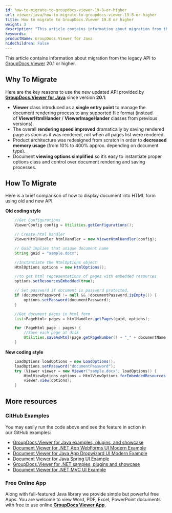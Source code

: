 ```yaml
---
id: how-to-migrate-to-groupdocs-viewer-19-8-or-higher
url: viewer/java/how-to-migrate-to-groupdocs-viewer-19-8-or-higher
title: How to migrate to GroupDocs.Viewer 19.8 or higher
weight: 3
description: "This article contains information about migration from the legacy API to GroupDocs.Viewer 19.8 or higher."
keywords: 
productName: GroupDocs.Viewer for Java
hideChildren: False
---
```

This article contains information about migration from the legacy API to [GroupDocs.Viewer](https://products.groupdocs.com/viewer) 20.1 or higher.


## Why To Migrate

Here are the key reasons to use the new updated API provided by **[GroupDocs.Viewer for Java](https://products.groupdocs.com/viewer/java)** since version **20.1**:
*   **Viewer** class introduced as a **single entry point** to manage the document rendering process to any supported file format (instead of **ViewerHtmlHander** / **ViewerImageHander** classes from previous versions).    
*   The overall **rendering speed improved** dramatically by saving rendered page as soon as it was rendered, not when all pages list were rendered.     
*   Product architecture was redesigned from scratch in order to **decreased memory usage** (from 10% to 400% approx. depending on document type).    
*   Document **viewing options simplified** so it’s easy to instantiate proper options class and control over document rendering and saving processes.       
    

## How To Migrate

Here is a brief comparison of how to display document into HTML form using old and new API.  

**Old coding style**

```java
    //Get Configurations
    ViewerConfig config = Utilities.getConfigurations();

    // Create html handler
    ViewerHtmlHandler htmlHandler = new ViewerHtmlHandler(config);

    // Guid implies that unique document name 
    String guid = "sample.docx";

    //Instantiate the HtmlOptions object
    HtmlOptions options = new HtmlOptions();

    //to get html representations of pages with embedded resources
    options.setResourcesEmbedded(true);

    // Set password if document is password protected. 
    if (documentPassword != null && !documentPassword.isEmpty()) {
        options.setPassword(documentPassword);
    }

    //Get document pages in html form
    List<PageHtml> pages = htmlHandler.getPages(guid, options);

    for (PageHtml page : pages) {
        //Save each page at disk
        Utilities.saveAsHtml(page.getPageNumber() + "_" + documentName, page.getHtmlContent());
    }
```

**New coding style**

```java
    LoadOptions loadOptions = new LoadOptions();
    loadOptions.setPassword("documentPassword");
    try (Viewer viewer = new Viewer("sample.docx", loadOptions)) {
        HtmlViewOptions options = HtmlViewOptions.forEmbeddedResources();
        viewer.view(options);
    }
```

## More resources
### GitHub Examples
You may easily run the code above and see the feature in action in our GitHub examples:
*   [GroupDocs.Viewer for Java examples, plugins, and showcase](https://github.com/groupdocs-viewer/GroupDocs.Viewer-for-Java)
*   [Document Viewer for .NET App WebForms UI Modern Example](https://github.com/groupdocs-viewer/GroupDocs.Viewer-for-.NET-WebForms)    
*   [Document Viewer for Java App Dropwizard UI Modern Example](https://github.com/groupdocs-viewer/GroupDocs.Viewer-for-Java-Dropwizard)    
*   [Document Viewer for Java Spring UI Example](https://github.com/groupdocs-viewer/GroupDocs.Viewer-for-Java-Spring)
*   [GroupDocs.Viewer for .NET samples, plugins and showcase](https://github.com/groupdocs-viewer/GroupDocs.Viewer-for-.NET)
*   [Document Viewer for .NET MVC UI Example](https://github.com/groupdocs-viewer/GroupDocs.Viewer-for-Java-MVC)     

### Free Online App
Along with full-featured Java library we provide simple but powerful free Apps.
You are welcome to view Word, PDF, Excel, PowerPoint documents with free to use online **[GroupDocs Viewer App](https://products.groupdocs.app/viewer)**.
